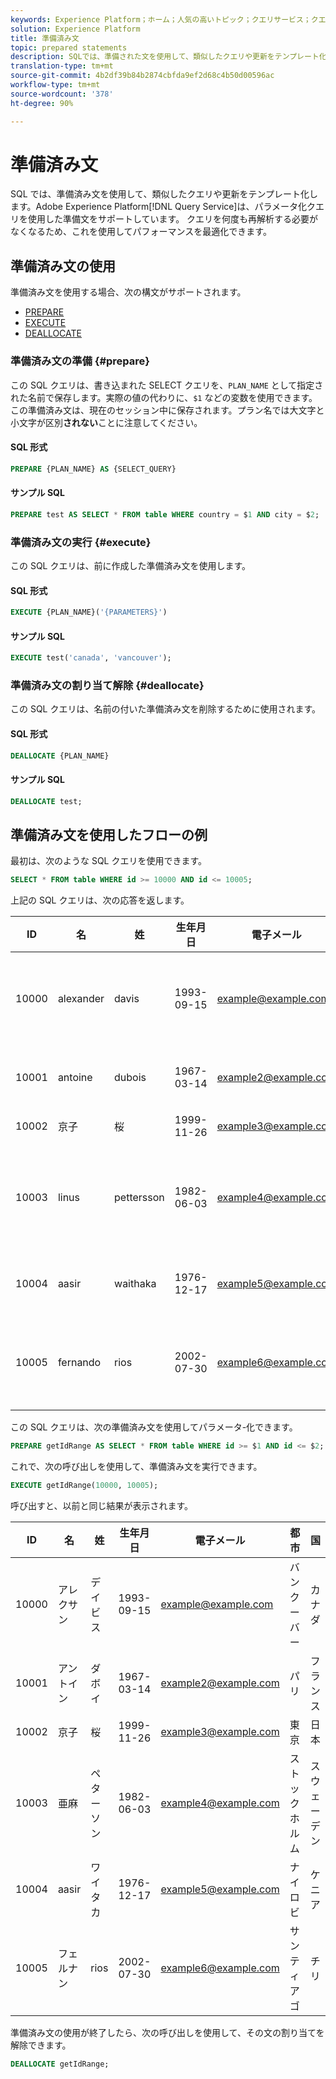 ```yaml
---
keywords: Experience Platform；ホーム；人気の高いトピック；クエリサービス；クエリサービス；準備文；準備文；sql;
solution: Experience Platform
title: 準備済み文
topic: prepared statements
description: SQLでは、準備された文を使用して、類似したクエリや更新をテンプレート化します。 Adobe Experience Platform クエリサービスは、パラメーター化されたクエリを使用して準備済み文をサポートします。
translation-type: tm+mt
source-git-commit: 4b2df39b84b2874cbfda9ef2d68c4b50d00596ac
workflow-type: tm+mt
source-wordcount: '378'
ht-degree: 90%

---
```



# 準備済み文

SQL では、準備済み文を使用して、類似したクエリや更新をテンプレート化します。Adobe Experience Platform[!DNL Query Service]は、パラメータ化クエリを使用した準備文をサポートしています。 クエリを何度も再解析する必要がなくなるため、これを使用してパフォーマンスを最適化できます。

## 準備済み文の使用

準備済み文を使用する場合、次の構文がサポートされます。

- [PREPARE](#prepare)
- [EXECUTE](#execute)
- [DEALLOCATE](#deallocate)

### 準備済み文の準備 {#prepare}

この SQL クエリは、書き込まれた SELECT クエリを、`PLAN_NAME` として指定された名前で保存します。実際の値の代わりに、`$1` などの変数を使用できます。この準備済み文は、現在のセッション中に保存されます。プラン名では大文字と小文字が区別&#x200B;**されない**&#x200B;ことに注意してください。

#### SQL 形式

```sql
PREPARE {PLAN_NAME} AS {SELECT_QUERY}
```

#### サンプル SQL

```sql
PREPARE test AS SELECT * FROM table WHERE country = $1 AND city = $2;
```

### 準備済み文の実行 {#execute}

この SQL クエリは、前に作成した準備済み文を使用します。

#### SQL 形式

```sql
EXECUTE {PLAN_NAME}('{PARAMETERS}')
```

#### サンプル SQL

```sql
EXECUTE test('canada', 'vancouver');
```

### 準備済み文の割り当て解除 {#deallocate}

この SQL クエリは、名前の付いた準備済み文を削除するために使用されます。

#### SQL 形式

```sql
DEALLOCATE {PLAN_NAME}
```

#### サンプル SQL

```sql
DEALLOCATE test;
```

## 準備済み文を使用したフローの例

最初は、次のような SQL クエリを使用できます。

```sql
SELECT * FROM table WHERE id >= 10000 AND id <= 10005;
```

上記の SQL クエリは、次の応答を返します。

| ID | 名 | 姓 | 生年月日 | 電子メール | 都市 | 国 |
|--- | --------- | -------- | --------- | ----- | ------- | ---- |
| 10000 | alexander | davis | 1993-09-15 | example@example.com | バンクーバー | カナダ |
| 10001 | antoine | dubois | 1967-03-14 | example2@example.com | パリ | フランス |
| 10002 | 京子 | 桜 | 1999-11-26 | example3@example.com | 東京 | 日本 |
| 10003 | linus | pettersson | 1982-06-03 | example4@example.com | ストックホルム | スウェーデン |
| 10004 | aasir | waithaka | 1976-12-17 | example5@example.com | ナイロビ | ケニア |
| 10005 | fernando | rios | 2002-07-30 | example6@example.com | サンティアゴ | チリ |

この SQL クエリは、次の準備済み文を使用してパラメータ-化できます。

```sql
PREPARE getIdRange AS SELECT * FROM table WHERE id >= $1 AND id <= $2; 
```

これで、次の呼び出しを使用して、準備済み文を実行できます。

```sql
EXECUTE getIdRange(10000, 10005);
```

呼び出すと、以前と同じ結果が表示されます。

| ID | 名 | 姓 | 生年月日 | 電子メール | 都市 | 国 |
|--- | --------- | -------- | --------- | ----- | ------- | ---- |
| 10000 | アレクサン | デイビス | 1993-09-15 | example@example.com | バンクーバー | カナダ |
| 10001 | アントイン | ダボイ | 1967-03-14 | example2@example.com | パリ | フランス |
| 10002 | 京子 | 桜 | 1999-11-26 | example3@example.com | 東京 | 日本 |
| 10003 | 亜麻 | ペターソン | 1982-06-03 | example4@example.com | ストックホルム | スウェーデン |
| 10004 | aasir | ワイタカ | 1976-12-17 | example5@example.com | ナイロビ | ケニア |
| 10005 | フェルナン | rios | 2002-07-30 | example6@example.com | サンティアゴ | チリ |

準備済み文の使用が終了したら、次の呼び出しを使用して、その文の割り当てを解除できます。

```sql
DEALLOCATE getIdRange;
```
